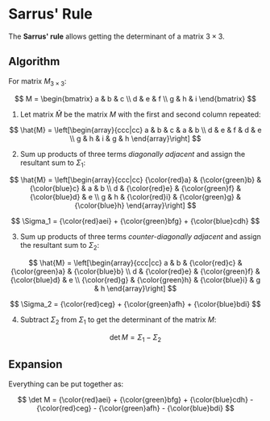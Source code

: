 # Sarrus' Rule

The **Sarrus' rule** allows getting the determinant of a matrix $3 \times 3$.

## Algorithm

For  matrix $M_{3 \times 3}$:

$$
M = \begin{bmatrix}
a & b & c
\\
d & e & f
\\
g & h & i
\end{bmatrix}
$$

1. Let matrix $\hat{M}$ be the matrix $M$ with the first and second column repeated:

$$
\hat{M} = \left[\begin{array}{ccc|cc}
a & b & c & a & b
\\
d & e & f & d & e
\\
g & h & i & g & h
\end{array}\right]
$$

2. Sum up products of three terms _diagonally adjacent_ and assign the resultant sum to $\Sigma_1$:

$$
\hat{M} = \left[\begin{array}{ccc|cc}
{\color{red}a} & {\color{green}b} & {\color{blue}c} & a & b
\\
d & {\color{red}e} & {\color{green}f} & {\color{blue}d} & e
\\
g & h & {\color{red}i} & {\color{green}g} & {\color{blue}h}
\end{array}\right]
$$

$$
\Sigma_1 = {\color{red}aei} + {\color{green}bfg} + {\color{blue}cdh}
$$

3. Sum up products of three terms _counter-diagonally adjacent_ and assign the resultant sum to $\Sigma_2$:

$$
\hat{M} = \left[\begin{array}{ccc|cc}
a & b & {\color{red}c} & {\color{green}a} & {\color{blue}b}
\\
d & {\color{red}e} & {\color{green}f} & {\color{blue}d} & e
\\
{\color{red}g} & {\color{green}h} & {\color{blue}i} & g & h
\end{array}\right]
$$

$$
\Sigma_2 = {\color{red}ceg} + {\color{green}afh} + {\color{blue}bdi}
$$

4. Subtract $\Sigma_2$ from $\Sigma_1$ to get the determinant of the matrix $M$:

$$
\det M = \Sigma_1 - \Sigma_2
$$

## Expansion

Everything can be put together as:

$$
\det M = {\color{red}aei} + {\color{green}bfg} + {\color{blue}cdh} - {\color{red}ceg} - {\color{green}afh} - {\color{blue}bdi}
$$

